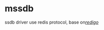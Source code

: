 # mssdb

ssdb driver use redis protocol, base on[​*redigo*​](https://github.com/gomodule/redigo/redis)